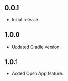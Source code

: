 ## 0.0.1

* Initial release.


## 1.0.0

* Updated Gradle version.

## 1.0.1

* Added Open App feature.
